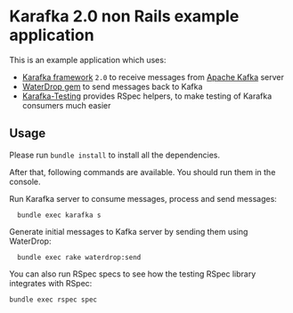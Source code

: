 # Karafka 2.0 non Rails example application

This is an example application which uses:
- [Karafka framework](https://github.com/karafka/karafka
) `2.0` to receive messages from [Apache Kafka](http://kafka.apache.org/) server
- [WaterDrop gem](https://github.com/karafka/waterdrop) to send messages back to Kafka
- [Karafka-Testing](https://github.com/karafka/testing) provides RSpec helpers, to make testing of Karafka consumers much easier

## Usage

Please run `bundle install` to install all the dependencies.

After that, following commands are available. You should run them in the console.

Run Karafka server to consume messages, process and send messages:

```
  bundle exec karafka s
```

Generate initial messages to Kafka server by sending them using WaterDrop:

```
  bundle exec rake waterdrop:send
```

You can also run RSpec specs to see how the testing RSpec library integrates with RSpec:

```
bundle exec rspec spec
```
